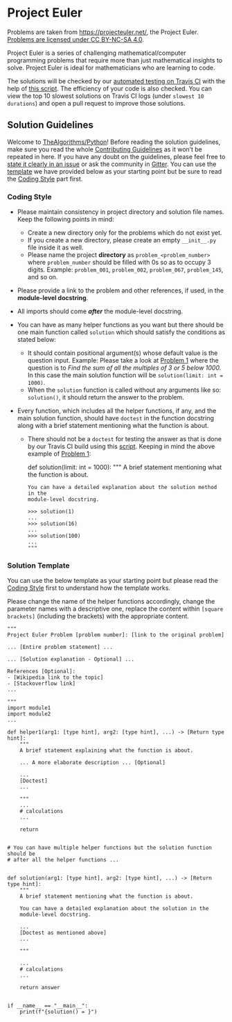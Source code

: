 # Project Euler

Problems are taken from https://projecteuler.net/, the Project Euler. [Problems are licensed under CC BY-NC-SA 4.0](https://projecteuler.net/copyright).

Project Euler is a series of challenging mathematical/computer programming problems that require more than just mathematical insights to solve. Project Euler is ideal for mathematicians who are learning to code.

The solutions will be checked by our [automated testing on Travis CI](https://travis-ci.com/github/TheAlgorithms/Python/pull_requests) with the help of [this script](https://github.com/TheAlgorithms/Python/blob/master/scripts/validate_solutions.py). The efficiency of your code is also checked. You can view the top 10 slowest solutions on Travis CI logs (under `slowest 10 durations`) and open a pull request to improve those solutions.

## Solution Guidelines

Welcome to [TheAlgorithms/Python](https://github.com/TheAlgorithms/Python)! Before reading the solution guidelines, make sure you read the whole [Contributing Guidelines](https://github.com/TheAlgorithms/Python/blob/master/CONTRIBUTING.md) as it won’t be repeated in here. If you have any doubt on the guidelines, please feel free to [state it clearly in an issue](https://github.com/TheAlgorithms/Python/issues/new) or ask the community in [Gitter](https://gitter.im/TheAlgorithms). You can use the [template](https://github.com/TheAlgorithms/Python/blob/master/project_euler/README.md#solution-template) we have provided below as your starting point but be sure to read the [Coding Style](https://github.com/TheAlgorithms/Python/blob/master/project_euler/README.md#coding-style) part first.

### Coding Style

- Please maintain consistency in project directory and solution file names. Keep the following points in mind:

  - Create a new directory only for the problems which do not exist yet.
  - If you create a new directory, please create an empty `__init__.py` file inside it as well.
  - Please name the project **directory** as `problem_<problem_number>` where `problem_number` should be filled with 0s so as to occupy 3 digits. Example: `problem_001`, `problem_002`, `problem_067`, `problem_145`, and so on.

- Please provide a link to the problem and other references, if used, in the **module-level docstring**.

- All imports should come **_after_** the module-level docstring.

- You can have as many helper functions as you want but there should be one main function called `solution` which should satisfy the conditions as stated below:

  - It should contain positional argument(s) whose default value is the question input. Example: Please take a look at [Problem 1](https://projecteuler.net/problem=1) where the question is to _Find the sum of all the multiples of 3 or 5 below 1000._ In this case the main solution function will be `solution(limit: int = 1000)`.
  - When the `solution` function is called without any arguments like so: `solution()`, it should return the answer to the problem.

- Every function, which includes all the helper functions, if any, and the main solution function, should have `doctest` in the function docstring along with a brief statement mentioning what the function is about.

  - There should not be a `doctest` for testing the answer as that is done by our Travis CI build using this [script](https://github.com/TheAlgorithms/Python/blob/master/project_euler/validate_solutions.py). Keeping in mind the above example of [Problem 1](https://projecteuler.net/problem=1):

    def solution(limit: int = 1000): """ A brief statement mentioning what the function is about.

        You can have a detailed explanation about the solution method in the
        module-level docstring.

        >>> solution(1)
        ...
        >>> solution(16)
        ...
        >>> solution(100)
        ...
        """

### Solution Template

You can use the below template as your starting point but please read the [Coding Style](https://github.com/TheAlgorithms/Python/blob/master/project_euler/README.md#coding-style) first to understand how the template works.

Please change the name of the helper functions accordingly, change the parameter names with a descriptive one, replace the content within `[square brackets]` (including the brackets) with the appropriate content.

    """
    Project Euler Problem [problem number]: [link to the original problem]

    ... [Entire problem statement] ...

    ... [Solution explanation - Optional] ...

    References [Optional]:
    - [Wikipedia link to the topic]
    - [Stackoverflow link]
    ...

    """
    import module1
    import module2
    ...

    def helper1(arg1: [type hint], arg2: [type hint], ...) -> [Return type hint]:
        """
        A brief statement explaining what the function is about.

        ... A more elaborate description ... [Optional]

        ...
        [Doctest]
        ...

        """
        ...
        # calculations
        ...

        return


    # You can have multiple helper functions but the solution function should be
    # after all the helper functions ...


    def solution(arg1: [type hint], arg2: [type hint], ...) -> [Return type hint]:
        """
        A brief statement mentioning what the function is about.

        You can have a detailed explanation about the solution in the
        module-level docstring.

        ...
        [Doctest as mentioned above]
        ...

        """

        ...
        # calculations
        ...

        return answer


    if __name__ == "__main__":
        print(f"{solution() = }")
